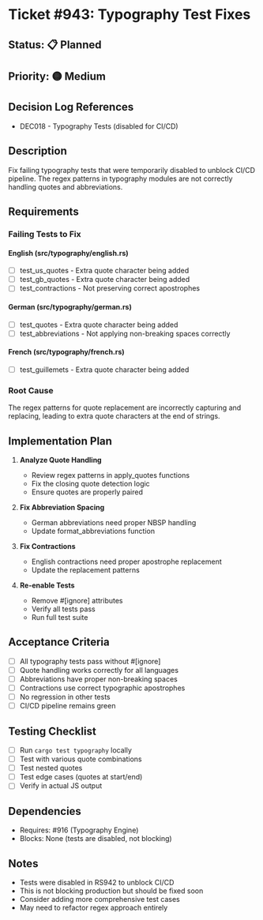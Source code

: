 # Ticket #943: Typography Test Fixes

## Status: 📋 Planned

## Priority: 🟡 Medium

## Decision Log References
- DEC018 - Typography Tests (disabled for CI/CD)

## Description
Fix failing typography tests that were temporarily disabled to unblock CI/CD pipeline. The regex patterns in typography modules are not correctly handling quotes and abbreviations.

## Requirements

### Failing Tests to Fix

#### English (src/typography/english.rs)
- [ ] test_us_quotes - Extra quote character being added
- [ ] test_gb_quotes - Extra quote character being added  
- [ ] test_contractions - Not preserving correct apostrophes

#### German (src/typography/german.rs)
- [ ] test_quotes - Extra quote character being added
- [ ] test_abbreviations - Not applying non-breaking spaces correctly

#### French (src/typography/french.rs)
- [ ] test_guillemets - Extra quote character being added

### Root Cause
The regex patterns for quote replacement are incorrectly capturing and replacing, leading to extra quote characters at the end of strings.

## Implementation Plan

1. **Analyze Quote Handling**
   - Review regex patterns in apply_quotes functions
   - Fix the closing quote detection logic
   - Ensure quotes are properly paired

2. **Fix Abbreviation Spacing**
   - German abbreviations need proper NBSP handling
   - Update format_abbreviations function

3. **Fix Contractions**
   - English contractions need proper apostrophe replacement
   - Update the replacement patterns

4. **Re-enable Tests**
   - Remove #[ignore] attributes
   - Verify all tests pass
   - Run full test suite

## Acceptance Criteria

- [ ] All typography tests pass without #[ignore]
- [ ] Quote handling works correctly for all languages
- [ ] Abbreviations have proper non-breaking spaces
- [ ] Contractions use correct typographic apostrophes
- [ ] No regression in other tests
- [ ] CI/CD pipeline remains green

## Testing Checklist

- [ ] Run `cargo test typography` locally
- [ ] Test with various quote combinations
- [ ] Test nested quotes
- [ ] Test edge cases (quotes at start/end)
- [ ] Verify in actual JS output

## Dependencies

- Requires: #916 (Typography Engine)
- Blocks: None (tests are disabled, not blocking)

## Notes

- Tests were disabled in RS942 to unblock CI/CD
- This is not blocking production but should be fixed soon
- Consider adding more comprehensive test cases
- May need to refactor regex approach entirely
